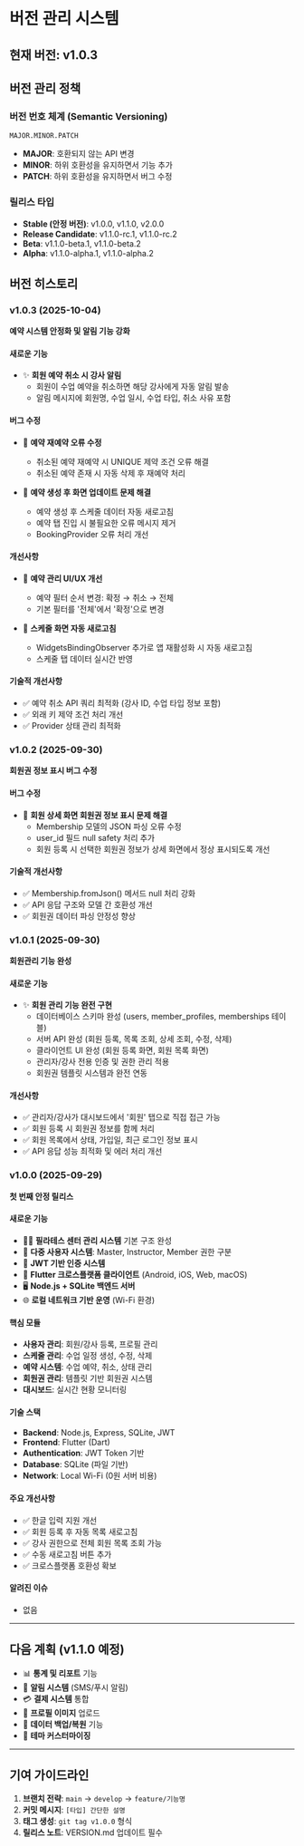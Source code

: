 # 버전 관리 시스템

## 현재 버전: v1.0.3

## 버전 관리 정책

### 버전 번호 체계 (Semantic Versioning)
```
MAJOR.MINOR.PATCH
```

- **MAJOR**: 호환되지 않는 API 변경
- **MINOR**: 하위 호환성을 유지하면서 기능 추가
- **PATCH**: 하위 호환성을 유지하면서 버그 수정

### 릴리스 타입
- **Stable (안정 버전)**: v1.0.0, v1.1.0, v2.0.0
- **Release Candidate**: v1.1.0-rc.1, v1.1.0-rc.2
- **Beta**: v1.1.0-beta.1, v1.1.0-beta.2
- **Alpha**: v1.1.0-alpha.1, v1.1.0-alpha.2

## 버전 히스토리

### v1.0.3 (2025-10-04)
**예약 시스템 안정화 및 알림 기능 강화**

#### 새로운 기능
- ✨ **회원 예약 취소 시 강사 알림**
  - 회원이 수업 예약을 취소하면 해당 강사에게 자동 알림 발송
  - 알림 메시지에 회원명, 수업 일시, 수업 타입, 취소 사유 포함

#### 버그 수정
- 🐛 **예약 재예약 오류 수정**
  - 취소된 예약 재예약 시 UNIQUE 제약 조건 오류 해결
  - 취소된 예약 존재 시 자동 삭제 후 재예약 처리

- 🐛 **예약 생성 후 화면 업데이트 문제 해결**
  - 예약 생성 후 스케줄 데이터 자동 새로고침
  - 예약 탭 진입 시 불필요한 오류 메시지 제거
  - BookingProvider 오류 처리 개선

#### 개선사항
- 🔧 **예약 관리 UI/UX 개선**
  - 예약 필터 순서 변경: 확정 → 취소 → 전체
  - 기본 필터를 '전체'에서 '확정'으로 변경

- 🔄 **스케줄 화면 자동 새로고침**
  - WidgetsBindingObserver 추가로 앱 재활성화 시 자동 새로고침
  - 스케줄 탭 데이터 실시간 반영

#### 기술적 개선사항
- ✅ 예약 취소 API 쿼리 최적화 (강사 ID, 수업 타입 정보 포함)
- ✅ 외래 키 제약 조건 처리 개선
- ✅ Provider 상태 관리 최적화

### v1.0.2 (2025-09-30)
**회원권 정보 표시 버그 수정**

#### 버그 수정
- 🐛 **회원 상세 화면 회원권 정보 표시 문제 해결**
  - Membership 모델의 JSON 파싱 오류 수정
  - user_id 필드 null safety 처리 추가
  - 회원 등록 시 선택한 회원권 정보가 상세 화면에서 정상 표시되도록 개선

#### 기술적 개선사항
- ✅ Membership.fromJson() 메서드 null 처리 강화
- ✅ API 응답 구조와 모델 간 호환성 개선
- ✅ 회원권 데이터 파싱 안정성 향상

### v1.0.1 (2025-09-30)
**회원관리 기능 완성**

#### 새로운 기능
- ✨ **회원 관리 기능 완전 구현**
  - 데이터베이스 스키마 완성 (users, member_profiles, memberships 테이블)
  - 서버 API 완성 (회원 등록, 목록 조회, 상세 조회, 수정, 삭제)
  - 클라이언트 UI 완성 (회원 등록 화면, 회원 목록 화면)
  - 관리자/강사 전용 인증 및 권한 관리 적용
  - 회원권 템플릿 시스템과 완전 연동

#### 개선사항
- ✅ 관리자/강사가 대시보드에서 '회원' 탭으로 직접 접근 가능
- ✅ 회원 등록 시 회원권 정보를 함께 처리
- ✅ 회원 목록에서 상태, 가입일, 최근 로그인 정보 표시
- ✅ API 응답 성능 최적화 및 에러 처리 개선

### v1.0.0 (2025-09-29)
**첫 번째 안정 릴리스**

#### 새로운 기능
- 🏃‍♀️ **필라테스 센터 관리 시스템** 기본 구조 완성
- 👤 **다중 사용자 시스템**: Master, Instructor, Member 권한 구분
- 🔐 **JWT 기반 인증 시스템**
- 📱 **Flutter 크로스플랫폼 클라이언트** (Android, iOS, Web, macOS)
- 🖥️ **Node.js + SQLite 백엔드 서버**
- 🌐 **로컬 네트워크 기반 운영** (Wi-Fi 환경)

#### 핵심 모듈
- **사용자 관리**: 회원/강사 등록, 프로필 관리
- **스케줄 관리**: 수업 일정 생성, 수정, 삭제
- **예약 시스템**: 수업 예약, 취소, 상태 관리
- **회원권 관리**: 템플릿 기반 회원권 시스템
- **대시보드**: 실시간 현황 모니터링

#### 기술 스택
- **Backend**: Node.js, Express, SQLite, JWT
- **Frontend**: Flutter (Dart)
- **Authentication**: JWT Token 기반
- **Database**: SQLite (파일 기반)
- **Network**: Local Wi-Fi (0원 서버 비용)

#### 주요 개선사항
- ✅ 한글 입력 지원 개선
- ✅ 회원 등록 후 자동 목록 새로고침
- ✅ 강사 권한으로 전체 회원 목록 조회 가능
- ✅ 수동 새로고침 버튼 추가
- ✅ 크로스플랫폼 호환성 확보

#### 알려진 이슈
- 없음

---

## 다음 계획 (v1.1.0 예정)
- 📊 **통계 및 리포트** 기능
- 📧 **알림 시스템** (SMS/푸시 알림)
- 💳 **결제 시스템** 통합
- 📸 **프로필 이미지** 업로드
- 🔄 **데이터 백업/복원** 기능
- 🎨 **테마 커스터마이징**

---

## 기여 가이드라인
1. **브랜치 전략**: `main` → `develop` → `feature/기능명`
2. **커밋 메시지**: `[타입] 간단한 설명`
3. **태그 생성**: `git tag v1.0.0` 형식
4. **릴리스 노트**: VERSION.md 업데이트 필수
